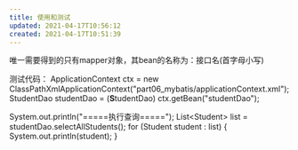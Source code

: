 ```yaml
---
title: 使用和测试
updated: 2021-04-17T10:56:12
created: 2021-04-17T10:51:39
---
```


唯一需要得到的只有mapper对象，其bean的名称为：接口名(首字母小写)

测试代码：
ApplicationContext ctx = new ClassPathXmlApplicationContext("part06_mybatis/applicationContext.xml");
StudentDao studentDao = (**S**tudentDao) ctx.getBean("studentDao");

System.out.println("=====执行查询=====");
List\<Student\> list = studentDao.selectAllStudents();
for (Student student : list) {
System.out.println(student);
}

